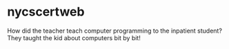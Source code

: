 # nycscertweb

How did the teacher teach computer programming to the inpatient student? They taught the kid about computers bit by bit!
